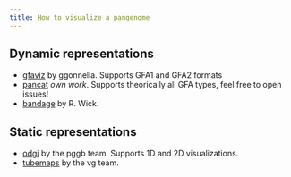 ```yaml
---
title: How to visualize a pangenome
---
```

## Dynamic representations

+ [gfaviz](https://github.com/ggonnella/gfaviz) by ggonnella. Supports GFA1 and GFA2 formats
+ [pancat](https://github.com/Tharos-ux/pancat) *own work*. Supports theorically all GFA types, feel free to open issues!
+ [bandage](https://rrwick.github.io/Bandage/) by R. Wick.

## Static representations

+ [odgi](https://github.com/pangenome/odgi) by the pggb team. Supports 1D and 2D visualizations. 
+ [tubemaps](https://github.com/vgteam/sequenceTubeMap) by the vg team.